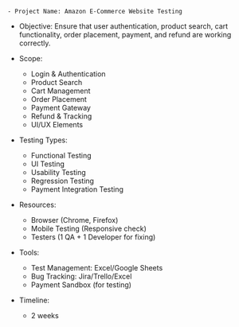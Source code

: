     - Project Name: Amazon E-Commerce Website Testing

 - Objective:
      Ensure that user authentication, product search, cart functionality, order placement, payment, and refund are working correctly.

 - Scope:
   - Login & Authentication
   - Product Search
   - Cart Management
   - Order Placement
   - Payment Gateway
   - Refund & Tracking
   - UI/UX Elements

- Testing Types:
   - Functional Testing
   - UI Testing
   - Usability Testing
   - Regression Testing
   - Payment Integration Testing

- Resources:
   - Browser (Chrome, Firefox)
   - Mobile Testing (Responsive check)
   - Testers (1 QA + 1 Developer for fixing)

 - Tools:
   - Test Management: Excel/Google Sheets
   - Bug Tracking: Jira/Trello/Excel
   - Payment Sandbox (for testing)

- Timeline:
   - 2 weeks
